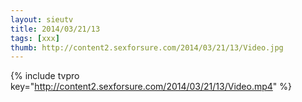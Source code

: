 ```yaml
--- 
layout: sieutv
title: 2014/03/21/13
tags: [xxx]
thumb: http://content2.sexforsure.com/2014/03/21/13/Video.jpg
---
```

{% include tvpro key="http://content2.sexforsure.com/2014/03/21/13/Video.mp4" %} 
